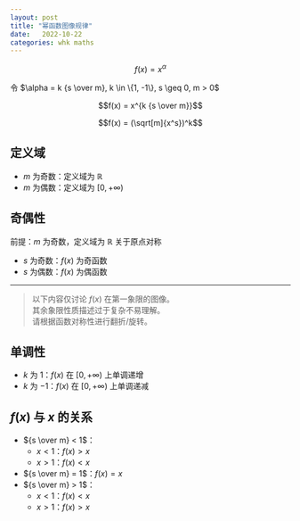 ```yaml
---
layout: post
title: "幂函数图像规律"
date:   2022-10-22
categories: whk maths
---
```


$$f(x) = x^\alpha$$

令 $\alpha = k {s \over m}, k \in \{1, -1\}, s \geq 0, m > 0$

$$f(x) = x^{k {s \over m}}$$

$$f(x) = (\sqrt[m]{x^s})^k$$

## 定义域

* $m$ 为奇数：定义域为 $\mathbb{R}$
* $m$ 为偶数：定义域为 $[0, +\infty)$

## 奇偶性

前提：$m$ 为奇数，定义域为 $\mathbb{R}$ 关于原点对称

* $s$ 为奇数：$f(x)$ 为奇函数
* $s$ 为偶数：$f(x)$ 为偶函数

***

> 以下内容仅讨论 $f(x)$ 在第一象限的图像。  
> 其余象限性质描述过于复杂不易理解。  
> 请根据函数对称性进行翻折/旋转。

## 单调性

* $k$ 为 $1$：$f(x)$ 在 $[0, +\infty)$ 上单调递增
* $k$ 为 $-1$：$f(x)$ 在 $[0, +\infty)$ 上单调递减

## $f(x)$ 与 $x$ 的关系

* ${s \over m} < 1$：
    * $x < 1$：$f(x) > x$
    * $x > 1$：$f(x) < x$
* ${s \over m} = 1$：$f(x) = x$
* ${s \over m} > 1$：
    * $x < 1$：$f(x) < x$
    * $x > 1$：$f(x) > x$